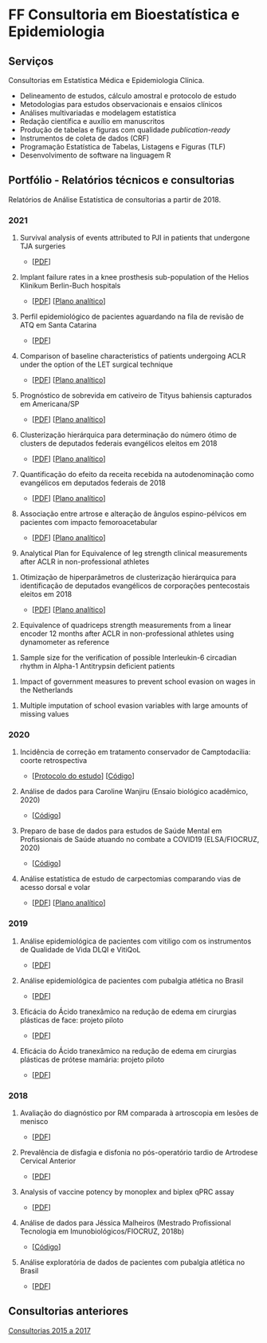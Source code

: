 # FF Consultoria em Bioestatística e Epidemiologia

## Serviços

Consultorias em Estatística Médica e Epidemiologia Clínica.

- Delineamento de estudos, cálculo amostral e protocolo de estudo
- Metodologias para estudos observacionais e ensaios clínicos
- Análises multivariadas e modelagem estatística
- Redação científica e auxílio em manuscritos
- Produção de tabelas e figuras com qualidade *publication-ready*
- Instrumentos de coleta de dados (CRF)
- Programação Estatística de Tabelas, Listagens e Figuras (TLF)
- Desenvolvimento de software na linguagem R

## Portfólio - Relatórios técnicos e consultorias

Relatórios de Análise Estatística de consultorias a partir de 2018.
<!-- Em algumas consultorias a interpretação dos resultados foi comunicada em reunião, sem a emissão de relatório formal. -->
<!-- Nesses casos, o link mostra apenas os resultados brutos (tabelas e figuras). -->

<!-- 1. title -->
<!--     - [[PDF][SAR-yyyy-NNN-pdf]] -->
<!--     [[Plano analítico][SAR-yyyy-NNN-sap]] -->

[sar-yyyy-NNN-sap]: https://docs.google.com/viewer?url=https://github.com/philsf-biostat/SAR-yyyy-NNN-XX/raw/main/report/SAP-yyyy-NNN-XX-v01.pdf
[sar-yyyy-NNN-pdf]: https://docs.google.com/viewer?url=https://github.com/philsf-biostat/SAR-yyyy-NNN-XX/raw/main/report/SAR-yyyy-NNN-XX-v01.pdf

### 2021

1. Survival analysis of events attributed to PJI in patients that undergone TJA surgeries
    - [[PDF][SAR-2021-001-pdf]]

1. Implant failure rates in a knee prosthesis sub-population of the Helios Klinikum Berlin-Buch hospitals
    - [[PDF][SAR-2021-002-pdf]]
	[[Plano analítico][SAR-2021-002-sap]]

1. Perfil epidemiológico de pacientes aguardando na fila de revisão de ATQ em Santa Catarina
   - [[PDF][SAR-2021-003-pdf]]

1. Comparison of baseline characteristics of patients undergoing ACLR under the option of the LET surgical technique
    - [[PDF][SAR-2021-004-pdf]]
    [[Plano analítico][SAR-2021-004-sap]]

1. Prognóstico de sobrevida em cativeiro de Tityus bahiensis capturados em Americana/SP
    - [[PDF][SAR-2021-008-pdf]]
    [[Plano analítico][SAR-2021-008-sap]]

1. Clusterização hierárquica para determinação do número ótimo de clusters de deputados federais evangélicos eleitos em 2018
    - [[PDF][SAR-2021-011-pdf]]
    [[Plano analítico][SAR-2021-011-sap]]

1. Quantificação do efeito da receita recebida na autodenominação como evangélicos em deputados federais de 2018
    - [[PDF][SAR-2021-012-pdf]]
    [[Plano analítico][SAR-2021-012-sap]]

1. Associação entre artrose e alteração de ângulos espino-pélvicos em pacientes com impacto femoroacetabular
    - [[PDF][SAR-2021-014-pdf]]
    [[Plano analítico][SAR-2021-014-sap]]

1. Analytical Plan for Equivalence of leg strength clinical measurements after ACLR in non-professional athletes
<!--     - [[PDF][SAR-2021-015-pdf]] -->
<!--     [[Plano analítico][SAR-2021-015-sap]] -->

1. Otimização de hiperparâmetros de clusterização hierárquica para identificação de deputados evangélicos de corporações pentecostais eleitos em 2018
    - [[PDF][SAR-2021-017-pdf]]
    [[Plano analítico][SAR-2021-017-sap]]

1. Equivalence of quadriceps strength measurements from a linear encoder 12 months after ACLR in non-professional athletes using dynamometer as reference
<!--     - [[PDF][SAR-2021-019-pdf]] -->
<!--     [[Plano analítico][SAR-2021-019-sap]] -->

1. Sample size for the verification of possible Interleukin-6 circadian rhythm in Alpha-1 Antitrypsin deficient patients
<!--     - [[PDF][SAR-2021-020-pdf]] -->
<!--     [[Plano analítico][SAR-2021-020-sap]] -->

1. Impact of government measures to prevent school evasion on wages in the Netherlands
<!--     - [[PDF][SAR-2021-021-pdf]] -->
<!--     [[Plano analítico][SAR-2021-021-sap]] -->

1. Multiple imputation of school evasion variables with large amounts of missing values
<!--     - [[PDF][SAR-2021-022-pdf]] -->
<!--     [[Plano analítico][SAR-2021-022-sap]] -->

<!-- 1. title -->
<!--     - [[PDF][SAR-2021-023-pdf]] -->
<!--     [[Plano analítico][SAR-2021-023-sap]] -->

<!-- 1. title -->
<!--     - [[PDF][SAR-2021-024-pdf]] -->
<!--     [[Plano analítico][SAR-2021-024-sap]] -->

<!-- 1. title -->
<!--     - [[PDF][SAR-2021-006-pdf]] -->
<!--     [[Plano analítico][SAR-2021-006-sap]] -->

<!-- 1. Incidence rates of scorpion accidents in Urban Planning Areas of Americana/SP in 1998-2018 -->
<!--     - [[PDF][SAR-2021-007-pdf]] -->
<!--     [[Plano analítico][SAR-2021-007-sap]] -->

<!-- 1. title -->
<!--     - [[PDF][SAR-2021-009-pdf]] -->
<!--     [[Plano analítico][SAR-2021-009-sap]] -->

<!-- 1. title -->
<!--     - [[PDF][SAR-2021-010-pdf]] -->
<!--     [[Plano analítico][SAR-2021-010-sap]] -->

<!-- 1. Eficácia da técnica anestésica de bloqueio quadrado lombar na redução da dor pós operatória em colecistectomias videolaparoscópicas -->
<!--     - [[PDF][SAR-2021-013-pdf]] -->
<!--     [[Plano analítico][SAR-2021-013-sap]] -->

<!-- 1. Concordância entre métodos de identificação de cepas de tuberculose resistentes a antibióticos -->
<!--     - [[PDF][SAR-2021-016-pdf]] -->
<!--     [[Plano analítico][SAR-2021-016-sap]] -->

### 2020

1. Incidência de correção em tratamento conservador de Camptodacilia: coorte retrospectiva
    - [[Protocolo do estudo][SAR-2020-004-PROT]]
    [[Código][SAR-2020-004-repo]]

1. Análise de dados para Caroline Wanjiru (Ensaio biológico acadêmico, 2020)
    - [[Código][SAR-2020-003-repo]]

1. Preparo de base de dados para estudos de Saúde Mental em Profissionais de Saúde atuando no combate a COVID19 (ELSA/FIOCRUZ, 2020)
    - [[Código][dataclean-SMPS-covid19]]

1. Análise estatística de estudo de carpectomias comparando vias de acesso dorsal e volar
    - [[PDF][SAR-2020-001-PDF]]
    [[Plano analítico][SAR-2020-001-SAP]]


### 2019

1. Análise epidemiológica de pacientes com vitiligo com os instrumentos de Qualidade de Vida DLQI e VitiQoL
    - [[PDF][SAR-2019-002-pdf]]

1. Análise epidemiológica de pacientes com pubalgia atlética no Brasil
    - [[PDF][SAR-2019-001-pdf]]

1. Eficácia do Ácido tranexâmico na redução de edema em cirurgias plásticas de face: projeto piloto
    - [[PDF][SAR-2019-003-pdf]]

1. Eficácia do Ácido tranexâmico na redução de edema em cirurgias plásticas de prótese mamária: projeto piloto
    - [[PDF][SAR-2019-004-pdf]]


### 2018

1. Avaliação do diagnóstico por RM comparada à artroscopia em lesões de menisco
    - [[PDF][SAR-2018-001-PDF]]

1. Prevalência de disfagia e disfonia no pós-operatório tardio de Artrodese Cervical Anterior
    - [[PDF][SAR-2018-004-PDF]]

1. Analysis of vaccine potency by monoplex and biplex qPRC assay
      - [[PDF][SAR-2018-005-PDF]]

1. Análise de dados para Jéssica Malheiros (Mestrado Profissional Tecnologia em Imunobiológicos/FIOCRUZ, 2018b)
    - [[Código][SAR-2018-006-repo]]

1. Análise exploratória de dados de pacientes com pubalgia atlética no Brasil
      - [[PDF][SAR-2018-003-PDF]]

## Consultorias anteriores

[Consultorias 2015 a 2017](Anteriores.md)

<!-- --- -->

[SAR-2021-001-pdf]: https://docs.google.com/viewer?url=https://github.com/philsf-biostat/SAR-2021-001-LT/raw/master/report/SAR-2021-001-LT-v01.pdf

[SAR-2021-002-sap]: https://docs.google.com/viewer?url=https://github.com/philsf-biostat/SAR-2021-002-JF/raw/main/report/SAP-2021-002-JF-v01.pdf
[SAR-2021-002-pdf]: https://docs.google.com/viewer?url=https://github.com/philsf-biostat/SAR-2021-002-JF/raw/main/report/SAR-2021-002-JF-v02.pdf

[sar-2021-003-pdf]: https://docs.google.com/viewer?url=https://github.com/philsf-biostat/SAR-2021-003-FP/raw/main/report/SAR-2021-003-FP-v01.pdf

[sar-2021-004-sap]: https://docs.google.com/viewer?url=https://github.com/philsf-biostat/SAR-2021-004-TV/raw/main/report/SAP-2021-004-TV-v02.pdf
[sar-2021-004-pdf]: https://docs.google.com/viewer?url=https://github.com/philsf-biostat/SAR-2021-004-TV/raw/main/report/SAR-2021-004-TV-v02.pdf

[sar-2021-006-sap]: https://docs.google.com/viewer?url=https://github.com/philsf-biostat/SAR-2021-006-MC/raw/main/report/SAP-2021-006-MC-v01.pdf
[sar-2021-006-pdf]: https://docs.google.com/viewer?url=https://github.com/philsf-biostat/SAR-2021-006-MC/raw/main/report/SAR-2021-006-MC-v01.pdf

[sar-2021-007-sap]: https://docs.google.com/viewer?url=https://github.com/philsf-biostat/SAR-2021-007-JB/raw/main/report/SAP-2021-007-JB-v01.pdf
[sar-2021-007-pdf]: https://docs.google.com/viewer?url=https://github.com/philsf-biostat/SAR-2021-007-JB/raw/main/report/SAR-2021-007-JB-v01.pdf

[sar-2021-008-sap]: https://docs.google.com/viewer?url=https://github.com/philsf-biostat/SAR-2021-008-JB/raw/main/report/SAP-2021-008-JB-v01.pdf
[sar-2021-008-pdf]: https://docs.google.com/viewer?url=https://github.com/philsf-biostat/SAR-2021-008-JB/raw/main/report/SAR-2021-008-JB-v01.pdf

[sar-2021-009-sap]: https://docs.google.com/viewer?url=https://github.com/philsf-biostat/SAR-2021-009-JB/raw/main/report/SAP-2021-009-JB-v01.pdf
[sar-2021-009-pdf]: https://docs.google.com/viewer?url=https://github.com/philsf-biostat/SAR-2021-009-JB/raw/main/report/SAR-2021-009-JB-v01.pdf

[sar-2021-010-sap]: https://docs.google.com/viewer?url=https://github.com/philsf-biostat/SAR-2021-010-JB/raw/main/report/SAP-2021-010-JB-v01.pdf
[sar-2021-010-pdf]: https://docs.google.com/viewer?url=https://github.com/philsf-biostat/SAR-2021-010-JB/raw/main/report/SAR-2021-010-JB-v01.pdf

[sar-2021-011-sap]: https://docs.google.com/viewer?url=https://github.com/philsf-biostat/SAR-2021-011-JG/raw/main/report/SAP-2021-011-JG-v01.pdf
[sar-2021-011-pdf]: https://docs.google.com/viewer?url=https://github.com/philsf-biostat/SAR-2021-011-JG/raw/main/report/SAR-2021-011-JG-v01.pdf

[sar-2021-012-sap]: https://docs.google.com/viewer?url=https://github.com/philsf-biostat/SAR-2021-012-JG/raw/main/report/SAP-2021-012-JG-v01.pdf
[sar-2021-012-pdf]: https://docs.google.com/viewer?url=https://github.com/philsf-biostat/SAR-2021-012-JG/raw/main/report/SAR-2021-012-JG-v01.pdf

[sar-2021-013-sap]: https://docs.google.com/viewer?url=https://github.com/philsf-biostat/SAR-2021-013-VB/raw/main/report/SAP-2021-013-VB-v01.pdf
[sar-2021-013-pdf]: https://docs.google.com/viewer?url=https://github.com/philsf-biostat/SAR-2021-013-VB/raw/main/report/SAR-2021-013-VB-v01.pdf

[sar-2021-014-sap]: https://docs.google.com/viewer?url=https://github.com/philsf-biostat/SAR-2021-014-FP/raw/main/report/SAP-2021-014-FP-v01.pdf
[sar-2021-014-pdf]: https://docs.google.com/viewer?url=https://github.com/philsf-biostat/SAR-2021-014-FP/raw/main/report/SAR-2021-014-FP-v02.pdf

[sar-2021-015-sap]: https://docs.google.com/viewer?url=https://github.com/philsf-biostat/SAR-2021-015-LJ/raw/main/report/SAP-2021-015-LJ-v02.pdf
[sar-2021-015-pdf]: https://docs.google.com/viewer?url=https://github.com/philsf-biostat/SAR-2021-015-LJ/raw/main/report/SAR-2021-015-LJ-v01.pdf

[sar-2021-016-sap]: https://docs.google.com/viewer?url=https://github.com/philsf-biostat/SAR-2021-016-MCL/raw/main/report/SAP-2021-016-MCL-v01.pdf
[sar-2021-016-pdf]: https://docs.google.com/viewer?url=https://github.com/philsf-biostat/SAR-2021-016-MCL/raw/main/report/SAR-2021-016-MCL-v01.pdf

[sar-2021-017-sap]: https://docs.google.com/viewer?url=https://github.com/philsf-biostat/SAR-2021-017-JG/raw/main/report/SAP-2021-017-JG-v01.pdf
[sar-2021-017-pdf]: https://docs.google.com/viewer?url=https://github.com/philsf-biostat/SAR-2021-017-JG/raw/main/report/SAR-2021-017-JG-v01.pdf

[sar-2021-019-sap]: https://docs.google.com/viewer?url=https://github.com/philsf-biostat/SAR-2021-019-LJ/raw/main/report/SAP-2021-019-LJ-v01.pdf
[sar-2021-019-pdf]: https://docs.google.com/viewer?url=https://github.com/philsf-biostat/SAR-2021-019-LJ/raw/main/report/SAR-2021-019-LJ-v02.pdf

[sar-2021-020-sap]: https://docs.google.com/viewer?url=https://github.com/philsf-biostat/SAR-2021-020-LH/raw/main/report/SAP-2021-020-LH-v01.pdf
[sar-2021-020-pdf]: https://docs.google.com/viewer?url=https://github.com/philsf-biostat/SAR-2021-020-LH/raw/main/report/SAR-2021-020-LH-v01.pdf

[sar-2021-021-sap]: https://docs.google.com/viewer?url=https://github.com/philsf-biostat/SAR-2021-021-BN/raw/main/report/SAP-2021-021-BN-v01.pdf
[sar-2021-021-pdf]: https://docs.google.com/viewer?url=https://github.com/philsf-biostat/SAR-2021-021-BN/raw/main/report/SAR-2021-021-BN-v01.pdf

[sar-2021-022-sap]: https://docs.google.com/viewer?url=https://github.com/philsf-biostat/SAR-2021-022-BN/raw/main/report/SAP-2021-022-BN-v01.pdf
[sar-2021-022-pdf]: https://docs.google.com/viewer?url=https://github.com/philsf-biostat/SAR-2021-022-BN/raw/main/report/SAR-2021-022-BN-v01.pdf

[sar-2021-023-sap]: https://docs.google.com/viewer?url=https://github.com/philsf-biostat/SAR-2021-023-LP/raw/main/report/SAP-2021-023-LP-v01.pdf
[sar-2021-023-pdf]: https://docs.google.com/viewer?url=https://github.com/philsf-biostat/SAR-2021-023-LP/raw/main/report/SAR-2021-023-LP-v01.pdf

[sar-2021-024-sap]: https://docs.google.com/viewer?url=https://github.com/philsf-biostat/SAR-2021-024-DS/raw/main/report/SAP-2021-024-DS-v01.pdf
[sar-2021-024-pdf]: https://docs.google.com/viewer?url=https://github.com/philsf-biostat/SAR-2021-024-DS/raw/main/report/SAR-2021-024-DS-v01.pdf

[sar-2020-001-sap]: https://docs.google.com/viewer?url=https://github.com/philsf-biostat/SAR-2020-001-DM/raw/master/report/SAP-2020-001-DM-v01.pdf
[sar-2020-001-pdf]: https://docs.google.com/viewer?url=https://github.com/philsf-biostat/SAR-2020-001-DM/raw/master/report/SAR-2020-001-DM-v01.pdf

[dataclean-smps-covid19]: https://github.com/philsf/dataclean-SMPS-covid19

[sar-2020-003-repo]: https://github.com/philsf-biostat/analise_dados_CW_2020

[sar-2020-004-prot]: https://docs.google.com/document/d/1zP3gHyTGvFkuKGh59t9Mqt87xMId9_UE/export?format=pdf
[sar-2020-004-repo]: https://github.com/philsf-biostat/analise_dados_MC_2020

[sar-2019-001-pdf]: https://docs.google.com/viewer?url=https://github.com/philsf-biostat/SAR-2019-001-RG/raw/master/report/SAR-2019-001-RG-v01.pdf

[sar-2019-002-pdf]: https://docs.google.com/viewer?url=https://github.com/philsf-biostat/SAR-2019-002-FC/raw/master/report/SAR-2019-002-FC-v01.pdf

[sar-2019-003-pdf]: https://docs.google.com/viewer?url=https://github.com/philsf-biostat/SAR-2019-003-VL/raw/master/report/SAR-2019-003-VL-v01.pdf

[sar-2019-004-pdf]: https://docs.google.com/viewer?url=https://github.com/philsf-biostat/SAR-2019-004-VL/raw/master/report/SAR-2019-004-VL-v01.pdf

[sar-2018-001-pdf]: https://docs.google.com/viewer?url=https://github.com/philsf-biostat/SAR-2018-001-AL/raw/master/report/SAR-2018-001-AL-v01.pdf

[sar-2018-002-repo]: https://github.com/philsf-biostat/SAR-2018-002-RC

[sar-2018-003-pdf]: https://docs.google.com/viewer?url=https://github.com/philsf-biostat/SAR-2018-003-RG/raw/master/report/SAR-2018-003-RG-v01.pdf

[sar-2018-004-pdf]: https://docs.google.com/viewer?url=https://github.com/philsf-biostat/analise_dados_FC_2018a/raw/master/report/analise_dados_FC_2018a-v01.pdf

[sar-2018-005-pdf]: https://docs.google.com/viewer?url=https://github.com/philsf-biostat/analise_dados_JM_2018a/raw/master/report/analise_dados_JM_2018a-v01.pdf

[sar-2018-006-repo]: https://github.com/philsf-biostat/analise_dados_JM_2018b
